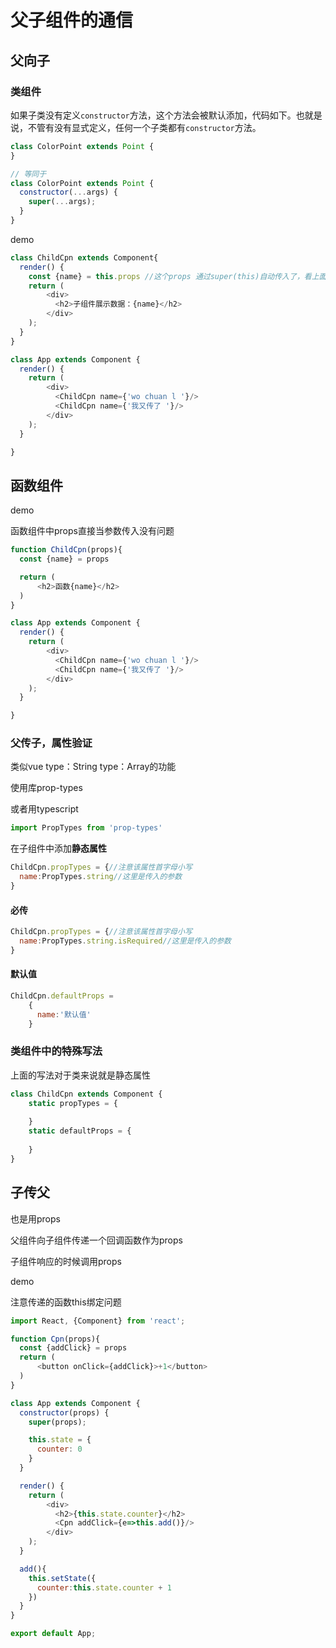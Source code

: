 # 父子组件的通信

## 父向子

### 类组件

如果子类没有定义`constructor`方法，这个方法会被默认添加，代码如下。也就是说，不管有没有显式定义，任何一个子类都有`constructor`方法。

```javascript
class ColorPoint extends Point {
}

// 等同于
class ColorPoint extends Point {
  constructor(...args) {
    super(...args);
  }
}
```

demo

```js
class ChildCpn extends Component{
  render() {
    const {name} = this.props //这个props 通过super(this)自动传入了，看上面说明和进阶文件夹中super的说明,父类构造函数的实现call了子类的this
    return (
        <div>
          <h2>子组件展示数据：{name}</h2>
        </div>
    );
  }
}

class App extends Component {
  render() {
    return (
        <div>
          <ChildCpn name={'wo chuan l '}/>
          <ChildCpn name={'我又传了 '}/>
        </div>
    );
  }

}
```

## 函数组件

demo

函数组件中props直接当参数传入没有问题

```js
function ChildCpn(props){
  const {name} = props

  return (
      <h2>函数{name}</h2>
  )
}

class App extends Component {
  render() {
    return (
        <div>
          <ChildCpn name={'wo chuan l '}/>
          <ChildCpn name={'我又传了 '}/>
        </div>
    );
  }

}
```

### 父传子，属性验证

类似vue type：String type：Array的功能

使用库prop-types

或者用typescript

```js
import PropTypes from 'prop-types'
```

在子组件中添加**静态属性**

```js
ChildCpn.propTypes = {//注意该属性首字母小写
  name:PropTypes.string//这里是传入的参数
}
```

#### 必传

```js
ChildCpn.propTypes = {//注意该属性首字母小写
  name:PropTypes.string.isRequired//这里是传入的参数
}
```

#### 默认值

```js
ChildCpn.defaultProps =
    {
      name:'默认值'
    }

```

### 类组件中的特殊写法

上面的写法对于类来说就是静态属性

```js
class ChildCpn extends Component {
    static propTypes = {
        
    }
	static defaultProps = {
        
    }
}
```

## 子传父

也是用props

父组件向子组件传递一个回调函数作为props

子组件响应的时候调用props

demo

注意传递的函数this绑定问题 

```js
import React, {Component} from 'react';

function Cpn(props){
  const {addClick} = props
  return (
      <button onClick={addClick}>+1</button>
  )
}

class App extends Component {
  constructor(props) {
    super(props);

    this.state = {
      counter: 0
    }
  }

  render() {
    return (
        <div>
          <h2>{this.state.counter}</h2>
          <Cpn addClick={e=>this.add()}/>
        </div>
    );
  }

  add(){
    this.setState({
      counter:this.state.counter + 1
    })
  }
}

export default App;

```

